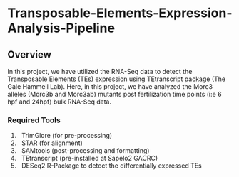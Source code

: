 # Transposable-Elements-Expression-Analysis-Pipeline
## Overview
In this project, we have utilized the RNA-Seq data to detect the Transposable Elements (TEs) expression using TEtranscript package (The Gale Hammell Lab). Here, in this project, we have analyzed the Morc3 alleles (Morc3b and Morc3ab) mutants post fertilization time points (i:e 6 hpf and 24hpf) bulk RNA-Seq data. 
### Required Tools 
1) &nbsp; TrimGlore (for pre-processing) <br />
2) &nbsp; STAR (for alignment) <br />
3) &nbsp; SAMtools (post-processing and formatting) <br />
4) &nbsp; TEtranscript (pre-installed at Sapelo2 GACRC)
5) &nbsp; DESeq2 R-Package to detect the differentially expressed TEs

